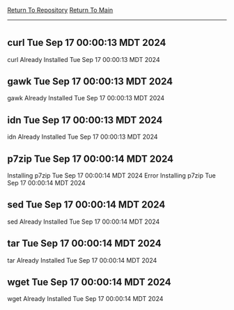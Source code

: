 [Return To Repository](https://github.com/DigitalWarrior/piholeparser/)
[Return To Main](https://github.com/DigitalWarrior/piholeparser/blob/master/RecentRunLogs/Mainlog.md)
____________________________________
# 
## curl Tue Sep 17 00:00:13 MDT 2024
curl Already Installed Tue Sep 17 00:00:13 MDT 2024
## gawk Tue Sep 17 00:00:13 MDT 2024
gawk Already Installed Tue Sep 17 00:00:13 MDT 2024
## idn Tue Sep 17 00:00:13 MDT 2024
idn Already Installed Tue Sep 17 00:00:13 MDT 2024
## p7zip Tue Sep 17 00:00:14 MDT 2024
Installing p7zip Tue Sep 17 00:00:14 MDT 2024
Error Installing p7zip Tue Sep 17 00:00:14 MDT 2024
## sed Tue Sep 17 00:00:14 MDT 2024
sed Already Installed Tue Sep 17 00:00:14 MDT 2024
## tar Tue Sep 17 00:00:14 MDT 2024
tar Already Installed Tue Sep 17 00:00:14 MDT 2024
## wget Tue Sep 17 00:00:14 MDT 2024
wget Already Installed Tue Sep 17 00:00:14 MDT 2024
